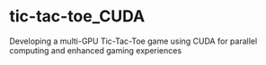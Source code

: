# tic-tac-toe_CUDA
Developing a multi-GPU Tic-Tac-Toe game using CUDA for parallel computing and enhanced gaming experiences
